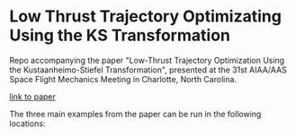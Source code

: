 # Low Thrust Trajectory Optimizating Using the KS Transformation

Repo accompanying the paper "Low-Thrust Trajectory Optimization Using the
Kustaanheimo-Stiefel Transformation", presented at the 31st AIAA/AAS Space
Flight Mechanics Meeting in Charlotte, North Carolina.

[link to paper](http://roboticexplorationlab.org/papers/ks_low_thrust.pdf)

The three main examples from the paper can be run in the following locations:
